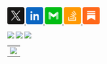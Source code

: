 <a href="https://x.com/aheze0">
<img src="https://raw.githubusercontent.com/aheze/aheze/master/Assets/X.svg" width="40">
</a>
<a href="https://www.linkedin.com/in/aheze">
<img src="https://raw.githubusercontent.com/aheze/aheze/master/Assets/LinkedIn.svg" width="40">
</a>
<a href="mailto:aheze@getfind.app">
<img src="https://raw.githubusercontent.com/aheze/aheze/master/Assets/Email.svg" width="40">
</a>
<a href="https://stackoverflow.com/users/14351818">
<img src="https://raw.githubusercontent.com/aheze/aheze/master/Assets/StackOverflow.svg" width="40">
</a>
<a href="https://aheze.substack.com">
<img src="https://raw.githubusercontent.com/aheze/aheze/master/Assets/Substack.svg" width="40">
</a>

<a href="https://discord.gg/Pmq8fYcus2"><img src="https://img.shields.io/discord/807790675998277672?color=007DFF&label=Discord"></a> <a href="https://stackoverflow.com/users/14351818/aheze"><img src="https://img.shields.io/badge/Stack%20Overflow-26.4k-FF007D"></a> <a href="#"><img src="https://komarev.com/ghpvc/?username=aheze&color=5BBF0F&label=Profile%20Views"></a>

<table>
<tr>
<td>
<a href="https://github-readme-stats.vercel.app/api?username=aheze&count_private=true&hide_border=true&title_color=FF0051&icon_color=FF0051&show_icons=true">
<img src="https://github-readme-stats.vercel.app/api?username=aheze&count_private=true&hide_border=true&title_color=FF0051&icon_color=FF0051&show_icons=true">
</a>
</td>
</tr>
</table>
